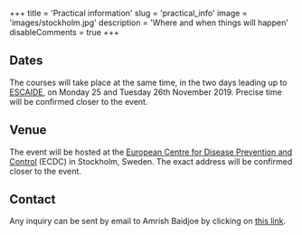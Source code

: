 +++
title = 'Practical information'
slug = 'practical_info'
image = 'images/stockholm.jpg'
description = 'Where and when things will happen'
disableComments = true
+++


## Dates

The courses will take place at the same time, in the two days leading up to
[ESCAIDE](https://www.escaide.eu/en), on Monday 25 and Tuesday 26th
November 2019. Precise time will be confirmed closer to the event.



## Venue

The event will be hosted at the [European Centre for Disease Prevention and
Control](https://ecdc.europa.eu/en/home) (ECDC) in Stockholm, Sweden. The exact
address will be confirmed closer to the event.



## Contact

Any inquiry can be sent by email to Amrish Baidjoe by clicking on
<a href='mailto:amrish.baidjoe@gmail.com?subject=[pre-ESCAIDE R course] inquiry&cc=eanboard@gmail.com;thibautjombart@gmail.com'>this link</a>.
